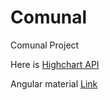 # Comunal
Comunal Project

Here is [Highchart API](http://api.highcharts.com/highcharts/Point)

Angular material [Link](https://material.angular.io/components/menu/overview)
